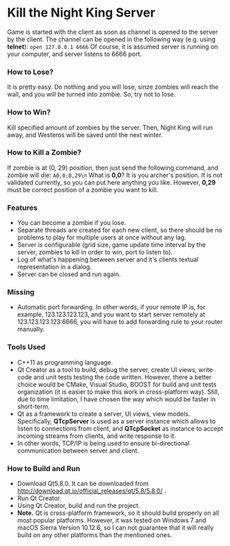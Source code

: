 # Kill the Night King Server

Game is started with the client as soon as channel is opened to the server by the client. The channel can be opened in the following way (e.g. using **telnet**):
`open 127.0.0.1 6666`
Of course, it is assumed server is running on your computer, and server listens to 6666 port.

### How to Lose?
It is pretty easy. Do nothing and you will lose, sinze zombies will reach the wall, and you will be turned into zombie. So, try not to lose.

### How to Win?
Kill specified amount of zombies by the server. Then, Night King will run away, and Westeros will be saved until the next winter.

### How to Kill a Zombie?
If zombie is at (0, 29) position, then just send the following command, and zombie will die:
`A0,0;0,29\n`
What is **0,0**? It is you archer's position. It is not validated currently, so you can put here anything you like. However, **0,29** must be correct position of a zombie you want to kill.

### Features
- You can become a zombie if you lose.
- Separate threads are created for each new client, so there should be no problems to play for multiple users at once without any lag.
- Server is configurable (grid size, game update time interval by the server, zombies to kill in order to win, port to listen to).
- Log of what's happening between server and it's clients textual representation in a dialog.
- Server can be closed and run again.

### Missing
- Automatic port forwarding. In other words, if your remote IP is, for example, 123.123.123.123, and you want to start server remotely at 123.123.123.123:6666, you will have to add forwarding rule to your router manually.

### Tools Used
- C++11 as programming language.
- Qt Creator as a tool to build, debug the server, create UI views, write code and unit tests testing the code written. However, there a better choice would be CMake, Visual Studio, BOOST for build and unit tests organization (it is easier to make this work in cross-platform way). Still, due to time limitation, I have chosen the way which would be faster in short-term.
- Qt as a framework to create a server, UI views, view models. Specifically, **QTcpServer** is used as a server instance which allows to listen to connections from client, and **QTcpSocket** as instance to accept incoming streams from clients, and write response to it.
- In other words, TCP/IP is being used to ensure bi-directional communication between server and client.

### How to Build and Run
- Download Qt5.8.0. It can be downloaded from http://download.qt.io/official_releases/qt/5.8/5.8.0/ .
- Run Qt Creator.
- Using Qt Creator, build and run the project.
- **Note.** Qt is cross-platform framework, so it should build properly on all most popular platforms. However, it was tested on Windows 7 and macOS Sierra Version 10.12.6, so I can not guarantee that it will really build on any other platforms than the mentioned ones.